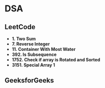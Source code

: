 # DSA

## LeetCode
- **1. Two Sum**
- **7. Reverse Integer**
- **11. Container With Most Water**
- **392. Is Subsequence**
- **1752. Check if array is Rotated and Sorted**
- **3151. Special Array 1**


## GeeksforGeeks
